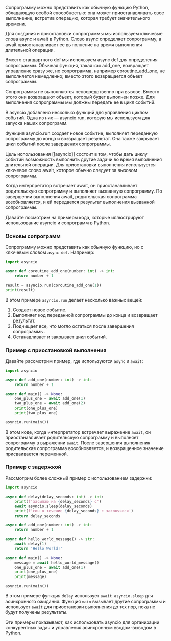 Сопрограмму можно представить как обычную функцию Python, обладающую особой способностью: она может приостанавливать свое выполнение, встретив операцию, которая требует значительного времени.

Для создания и приостановки сопрограммы мы используем ключевые слова async и await в Python. Слово async определяет сопрограмму, а await приостанавливает ее выполнение на время выполнения длительной операции.

Вместо стандартного def мы используем async def для определения сопрограммы. Обычная функция, такая как add_one, возвращает управление сразу же, но сопрограмма, например coroutine_add_one, не выполняется немедленно; вместо этого возвращается объект сопрограммы.

Сопрограммы не выполняются непосредственно при вызове. Вместо этого они возвращают объект, который будет выполнен позже. Для выполнения сопрограммы мы должны передать ее в цикл событий.

В asyncio добавлено несколько функций для управления циклом событий. Одна из них — asyncio.run, которую мы используем для запуска наших сопрограмм.

Функция asyncio.run создает новое событие, выполняет переданную сопрограмму до конца и возвращает результат. Она также закрывает цикл событий после завершения сопрограммы.

Цель использования [[asyncio]] состоит в том, чтобы дать циклу событий возможность выполнить другие задачи во время выполнения длительной операции. Для приостановки выполнения используется ключевое слово await, которое обычно следует за вызовом сопрограммы.

Когда интерпретатор встречает await, он приостанавливает родительскую сопрограмму и выполняет вызванную сопрограмму. По завершении выполнения await, родительская сопрограмма возобновляется, и ей передается результат выполнения вызванной сопрограммы.

Давайте посмотрим на примеры кода, которые иллюстрируют использование asyncio и сопрограмм в Python.

### Основы сопрограмм

Сопрограмму можно представить как обычную функцию, но с ключевым словом `async def`. Например:

```python
import asyncio

async def coroutine_add_one(number: int) -> int:
    return number + 1

result = asyncio.run(coroutine_add_one(1))
print(result)
```

В этом примере `asyncio.run` делает несколько важных вещей:
1. Создает новое событие.
2. Выполняет код переданной сопрограммы до конца и возвращает результат.
3. Подчищает все, что могло остаться после завершения сопрограммы.
4. Останавливает и закрывает цикл событий.

### Пример с приостановкой выполнения

Давайте рассмотрим пример, где используются `async` и `await`:

```python
import asyncio

async def add_one(number: int) -> int:
    return number + 1

async def main() -> None:
    one_plus_one = await add_one(1)
    two_plus_one = await add_one(2)
    print(one_plus_one)
    print(two_plus_one)

asyncio.run(main())
```

В этом коде, когда интерпретатор встречает выражение `await`, он приостанавливает родительскую сопрограмму и выполняет сопрограмму в выражении `await`. После завершения выполнения родительская сопрограмма возобновляется, и возвращенное значение присваивается переменной.

### Пример с задержкой

Рассмотрим более сложный пример с использованием задержки:

```python
import asyncio

async def delay(delay_seconds: int) -> int:
    print(f'засыпаю на {delay_seconds} с')
    await asyncio.sleep(delay_seconds)
    print(f'сон в течение {delay_seconds} с закончился')
    return delay_seconds

async def add_one(number: int) -> int:
    return number + 1

async def hello_world_message() -> str:
    await delay(1)
    return 'Hello World!'

async def main() -> None:
    message = await hello_world_message()
    one_plus_one = await add_one(1)
    print(one_plus_one)
    print(message)

asyncio.run(main())
```

В этом примере функция `delay` использует `await asyncio.sleep` для асинхронного ожидания. Функция `main` вызывает другие сопрограммы и использует `await` для приостановки выполнения до тех пор, пока не будут получены результаты.

Эти примеры показывают, как использовать asyncio для организации конкурентных задач и управления асинхронным вводом-выводом в Python.